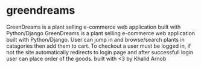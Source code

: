 # greendreams
GreenDreams is a plant selling e-commerce web application built with Python/Django
GreenDreams is a plant selling e-commerce web application built with Python/Django. User can jump in and browse/search plants in catagories then add them to cart. To checkout a user must be logged in, if not the site automatically redirects to login page and after successfull login user can place order of the goods.
built with <3 by Khalid Arnob
